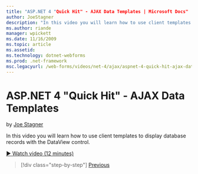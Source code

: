 ```yaml
---
title: "ASP.NET 4 "Quick Hit" - AJAX Data Templates | Microsoft Docs"
author: JoeStagner
description: "In this video you will learn how to use client templates to display database records with the DataView control."
ms.author: riande
manager: wpickett
ms.date: 11/16/2009
ms.topic: article
ms.assetid: 
ms.technology: dotnet-webforms
ms.prod: .net-framework
msc.legacyurl: /web-forms/videos/net-4/ajax/aspnet-4-quick-hit-ajax-data-templates
---
```

ASP.NET 4 "Quick Hit" - AJAX Data Templates
====================
by [Joe Stagner](https://github.com/JoeStagner)

In this video you will learn how to use client templates to display database records with the DataView control. 

[&#9654; Watch video (12 minutes)](https://channel9.msdn.com/Blogs/ASP-NET-Site-Videos/aspnet-4-quick-hit-ajax-data-templates)

>[!div class="step-by-step"] [Previous](aspnet-4-quick-hit-jquery-syntax-for-microsoft-ajax.md)